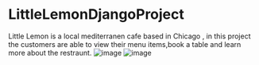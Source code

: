 # LittleLemonDjangoProject
Little Lemon is a local mediterranen cafe based in Chicago , in this project the customers are able to view their menu items,book a table and learn more about the restraunt.
![image](https://github.com/shruthibear24/LittleLemonDjangoProject/assets/136056104/e0b46224-2903-4702-ba14-f14e1cc50468)
![image](https://github.com/shruthibear24/LittleLemonDjangoProject/assets/136056104/8c57376e-c5c0-420b-b249-e00dbba9f6db)
